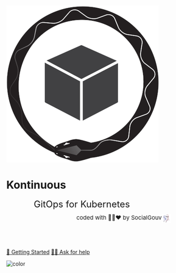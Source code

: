 ![logo](_media/kontinuous-logo.png)

# Kontinuous

<div style="margin:0 auto;width:360px;height:40px;margin-bottom:60px;">
  <div style="font-size:24px;height:40px;">
    GitOps for Kubernetes
  </div>
  <div style="float:right;">
    <a style="font-size:15px;" href="https://socialgouv.github.io/" target="_blank">
        <div style="float:left;">
          coded with 💙🤍❤️
          by SocialGouv
        </div>
        <div style="float:left;">
          <img src="_media/socialgroove-100.jpg" width="24px" height="24px">
        </div>
      </div>
    </a>
  </div>
</div>
<br>

[🏁 Getting Started](#getting-started)
[👨‍💻 Ask for help](https://github.com/socialgouv/kontinuous/issues/new/choose)

![color](#fff)
